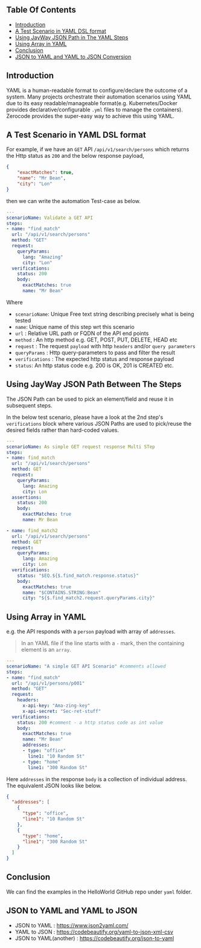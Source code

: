 ## Table Of Contents
* [Introduction](#introduction)
* [A Test Scenario in YAML DSL format](#a-test-scenario-in-yaml-dsl-format)
* [Using JayWay JSON Path in The YAML Steps](#using-jayway-json-path-between-the-steps)
* [Using Array in YAML](#using-array-in-yaml)
* [Conclusion](#conclusion)
* [JSON to YAML and YAML to JSON Conversion](#json-to-yaml-and-yaml-to-json)

## Introduction
YAML is a human-readable format to configure/declare the outcome of a system. Many projects orchestrate their automation scenarios using YAML due to its easy readable/manageable format(e.g. Kubernetes/Docker provides declarative/configurable `.yml` files to manage the containers). Zerocode provides the super-easy way to achieve this using YAML.

## A Test Scenario in YAML DSL format
For example, if we have an `GET` API `/api/v1/search/persons` which returns the Http status as `200` and the below response payload,
```json
{
	"exactMatches": true,
	"name": "Mr Bean",
	"city": "Lon"
}
```
then we can write the automation Test-case as below.

```yaml
---
scenarioName: Validate a GET API
steps:
- name: "find_match"
  url: "/api/v1/search/persons"
  method: "GET"
  request:
    queryParams:
      lang: "Amazing"
      city: "Lon"
  verifications:
    status: 200
    body:
      exactMatches: true
      name: "Mr Bean"
``` 

Where
+ `scenarioName`: Unique Free text string describing precisely what is being tested
+ `name`: Unique name of this step wrt this scenario
+ `url` : Relative URL path or FQDN of the API end points
+ `method` : An http method e.g. GET, POST, PUT, DELETE, HEAD etc
+ `request` : The request `payload` with http `headers` and/or `query parameters`
+ `queryParams` : Http query-parameters to pass and filter the result
+ `verifications` : The expected http status and response payload
+ `status`: An http status code e.g. 200 is OK, 201 is CREATED etc.

## Using JayWay JSON Path Between The Steps
The JSON Path can be used to pick an element/field and reuse it in subsequent steps.

In the below test scenario, please have a look at the 2nd step's `verifications` block where various JSON Paths are used to pick/reuse the desired fields rather than hard-coded values.

```yaml
---
scenarioName: As simple GET request response Multi STep
steps:
- name: find_match
  url: "/api/v1/search/persons"
  method: GET
  request:
    queryParams:
      lang: Amazing
      city: Lon
  assertions:
    status: 200
    body:
      exactMatches: true
      name: Mr Bean

- name: find_match2
  url: "/api/v1/search/persons"
  method: GET
  request:
    queryParams:
      lang: Amazing
      city: Lon
  verifications:
    status: "$EQ.${$.find_match.response.status}"
    body:
      exactMatches: true
      name: "$CONTAINS.STRING:Bean"
      city: "${$.find_match2.request.queryParams.city}"
```

## Using Array in YAML
e.g. the API responds with a `person` payload with array of `addresses`.

> In an YAML file if the line starts with a `-` mark, then the containing element is an `array`.

```yaml
---
scenarioName: "A simple GET API Scenario" #comments allowed
steps:
- name: "find_match"
  url: "/api/v1/persons/p001"
  method: "GET"
  request:
    headers:
      x-api-key: "Ama-zing-key"
      x-api-secret: "Sec-ret-stuff"
  verifications:
    status: 200 #comment - a http status code as int value
    body:
      exactMatches: true
      name: "Mr Bean"
      addresses:
      - type: "office"
        line1: "10 Random St"
      - type: "home"
        line1: "300 Random St"
```

Here `addresses` in the response `body` is a collection of individual address. 
The equivalent JSON looks like below.
```json
{
  "addresses": [
    {
      "type": "office",
      "line1": "10 Random St"
    },
    {
      "type": "home",
      "line1": "300 Random St"
    }
  ]
}
```

## Conclusion
We can find the examples in the HelloWorld GitHub repo under `yaml` folder.

## JSON to YAML and YAML to JSON

+ JSON to YAML : https://www.json2yaml.com/
+ YAML to JSON : https://codebeautify.org/yaml-to-json-xml-csv
+ JSON to YAML(another) : https://codebeautify.org/json-to-yaml
